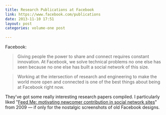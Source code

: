 ```yaml
---
title: Research Publications at Facebook
link: https://www.facebook.com/publications
date: 2013-11-10 17:51
layout: post
categories: volume-one post
  
---
```



Facebook:
> Giving people the power to share and connect requires constant innovation. At Facebook, we solve technical problems no one else has seen because no one else has built a social network of this size.

>

> Working at the intersection of research and engineering to make the world more open and connected is one of the best things about being at Facebook right now.

They've got some really interesting research papers compiled. I particularly liked "[Feed Me: motivating newcomer contribution in social network sites](https://www.facebook.com/publications/374594649278664)" from 2009 &mdash; if only for the nostalgic screenshots of old Facebook designs.
